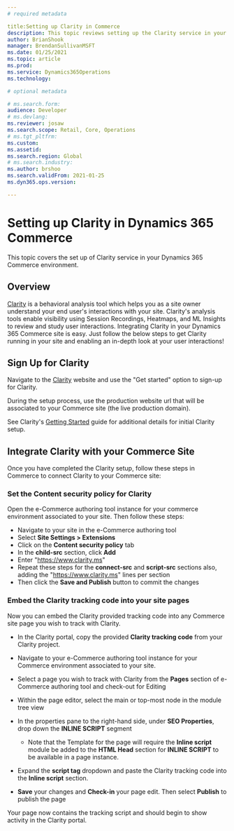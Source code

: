 ```yaml
---
# required metadata

title:Setting up Clarity in Commerce
description: This topic reviews setting up the Clarity service in your Dynamics 365 Commerce environment.
author: BrianShook
manager: BrendanSullivanMSFT
ms.date: 01/25/2021
ms.topic: article
ms.prod: 
ms.service: Dynamics365Operations
ms.technology: 

# optional metadata

# ms.search.form: 
audience: Developer
# ms.devlang: 
ms.reviewer: josaw
ms.search.scope: Retail, Core, Operations
# ms.tgt_pltfrm: 
ms.custom: 
ms.assetid: 
ms.search.region: Global
# ms.search.industry: 
ms.author: brshoo
ms.search.validFrom: 2021-01-25
ms.dyn365.ops.version: 

---
```


# Setting up Clarity in Dynamics 365 Commerce

This topic covers the set up of Clarity service in your Dynamics 365 Commerce environment. 

## Overview

[Clarity](https://clarity.microsoft.com/) is a behavioral analysis tool which helps you as a site owner understand your end user's interactions with your site. Clarity's analysis tools enable visibility using Session Recordings, Heatmaps, and ML Insights to review and study user interactions. Integrating Clarity in your Dynamics 365 Commerce site is easy. Just follow the below steps to get Clarity running in your site and enabling an in-depth look at your user interactions!

## Sign Up for Clarity

Navigate to the [Clarity](https://clarity.microsoft.com/) website and use the "Get started" option to sign-up for Clarity. 

During the setup process, use the production website url that will be associated to your Commerce site (the live production domain).

See Clarity's [Getting Started](https://docs.microsoft.com/en-us/clarity/getting-started) guide for additional details for initial Clarity setup.

## Integrate Clarity with your Commerce Site

Once you have completed the Clarity setup, follow these steps in Commerce to connect Clarity to your Commerce site:



### Set the Content security policy for Clarity

Open the e-Commerce authoring tool instance for your commerce environment associated to your site. Then follow these steps:

- Navigate to your site in the e-Commerce authoring tool
- Select **Site Settings > Extensions**
- Click on the **Content security policy** tab
- In the **child-src** section, click **Add**
- Enter "https://www.clarity.ms"
- Repeat these steps for the **connect-src** and **script-src** sections also, adding the "https://www.clarity.ms" lines per section
- Then click the **Save and Publish** button to commit the changes



### Embed the Clarity tracking code into your site pages

Now you can embed the Clarity provided tracking code into any Commerce site page you wish to track with Clarity.

- In the Clarity portal, copy the provided **Clarity tracking code** from your Clarity project.

- Navigate to your e-Commerce authoring tool instance for your Commerce environment associated to your site.
- Select a page you wish to track with Clarity from the **Pages** section of e-Commerce authoring tool and check-out for Editing
- Within the page editor, select the main or top-most node in the module tree view
- In the properties pane to the right-hand side, under **SEO Properties**, drop down the **INLINE SCRIPT** segment
    - Note that the Template for the page will require the **Inline script** module be added to the **HTML Head** section for **INLINE SCRIPT** to be available in a page instance.
- Expand the **script tag** dropdown and paste the Clarity tracking code into the **Inline script** section.
- **Save** your changes and **Check-in** your page edit. Then select **Publish** to publish the page

Your page now contains the tracking script and should begin to show activity in the Clarity portal.



